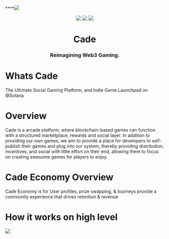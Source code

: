 ****<img src="https://i.imgur.com/N6oQbzv.png">
<div align="center">
  <img src="https://badgen.net/badge/version/1.0/purple">
  <img src="https://badgen.net/badge/docs/1.0/purple">
  <img src="https://badgen.net/badge/contributions/open/purple">
</div>
<h1 align="center">Cade</h1>
<div align="center">
  <h3>Reimagining Web3 Gaming.</h3>
</div>
 
# Whats Cade

The Ultimate Social Gaming Platform, and Indie Game Launchpad on @Solana

# Overview

Cade is a arcade platform, where blockchain-based games can function with a structured marketplace, rewards and social layer. In addition to providing our own games, we aim to provide a place for developers to self-publish their games and plug into our system, thereby providing distribution, incentives, and social with little effort on their end, allowing them to focus on creating awesome games for players to enjoy.

# Cade Economy Overview
Cade Economy is for User profiles, prize swapping, & tourneys provide a community experience that drives retention & revenue

# How it works on high level

<img src="https://firebasestorage.googleapis.com/v0/b/shrine-76128.appspot.com/o/Cade%20Economy.png?alt=media&token=c42ef2fb-ff28-40eb-bc67-9a2c1ed5fd0d">


